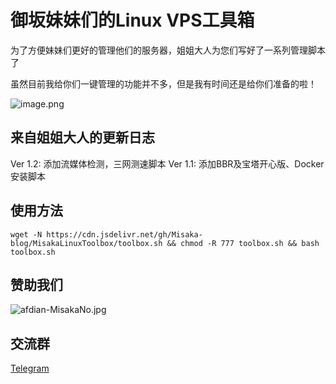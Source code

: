 # 御坂妹妹们的Linux VPS工具箱

为了方便妹妹们更好的管理他们的服务器，姐姐大人为您们写好了一系列管理脚本了

虽然目前我给你们一键管理的功能并不多，但是我有时间还是给你们准备的啦！

![image.png](https://s2.loli.net/2021/12/26/WkiwbdExvnGAXCh.png)

## 来自姐姐大人的更新日志

Ver 1.2: 添加流媒体检测，三网测速脚本
Ver 1.1: 添加BBR及宝塔开心版、Docker安装脚本

## 使用方法

```shell
wget -N https://cdn.jsdelivr.net/gh/Misaka-blog/MisakaLinuxToolbox/toolbox.sh && chmod -R 777 toolbox.sh && bash toolbox.sh
```

## 赞助我们

![afdian-MisakaNo.jpg](https://s2.loli.net/2021/12/25/SimocqwhVg89NQJ.jpg)

## 交流群
[Telegram](https://t.me/misakanetcn)
